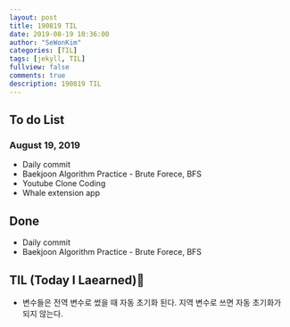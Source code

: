 ```yaml
---
layout: post
title: 190819 TIL
date: 2019-08-19 10:36:00
author: "SeWonKim"
categories: [TIL]
tags: [jekyll, TIL]
fullview: false
comments: true
description: 190819 TIL
---
```


## To do List

### August 19, 2019

- Daily commit
- Baekjoon Algorithm Practice - Brute Forece, BFS
- Youtube Clone Coding
- Whale extension app

## Done

- Daily commit
- Baekjoon Algorithm Practice - Brute Forece, BFS

## TIL (Today I Laearned)🤔

- 변수들은 전역 변수로 썼을 때 자동 초기화 된다. 지역 변수로 쓰면 자동 초기화가 되지 않는다.
